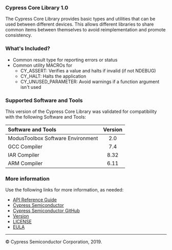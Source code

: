 ### Cypress Core Library 1.0
The Cypress Core Library provides basic types and utilities that can be used between different devices. This allows different libraries to share common items between themselves to avoid reimplementation and promote consistency.
 
### What's Included?
* Common result type for reporting errors or status
* Common utility MACROs for
    * CY_ASSERT: Verifies a value and halts if invalid (if not NDEBUG)
    * CY_HALT: Halts the application
    * CY_UNUSED_PARAMETER: Avoid warnings if a function argument isn't used

### Supported Software and Tools
This version of the Cypress Core Library was validated for compatibility with the following Software and Tools:

| Software and Tools                        | Version |
| :---                                      | :----:  |
| ModusToolbox Software Environment         | 2.0     |
| GCC Compiler                              | 7.4     |
| IAR Compiler                              | 8.32    |
| ARM Compiler                              | 6.11    |


### More information
Use the following links for more information, as needed:
* [API Reference Guide](https://cypresssemiconductorco.github.io/core-lib/html/modules.html)
* [Cypress Semiconductor](http://www.cypress.com)
* [Cypress Semiconductor GitHub](https://github.com/cypresssemiconductorco)
* [Version](./version.txt)
* [LICENSE](./LICENSE)
* [EULA](./EULA)

---
© Cypress Semiconductor Corporation, 2019.